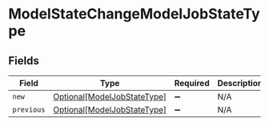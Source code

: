 # ModelStateChangeModelJobStateType


## Fields

| Field                                                                   | Type                                                                    | Required                                                                | Description                                                             |
| ----------------------------------------------------------------------- | ----------------------------------------------------------------------- | ----------------------------------------------------------------------- | ----------------------------------------------------------------------- |
| `new`                                                                   | [Optional[ModelJobStateType]](../../models/shared/modeljobstatetype.md) | :heavy_minus_sign:                                                      | N/A                                                                     |
| `previous`                                                              | [Optional[ModelJobStateType]](../../models/shared/modeljobstatetype.md) | :heavy_minus_sign:                                                      | N/A                                                                     |